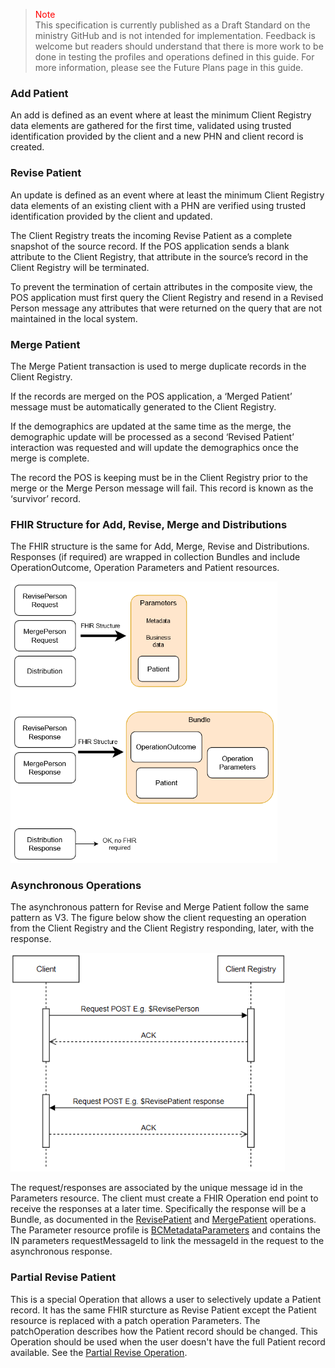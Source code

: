><span style="color:red">Note</span><br>This specification is currently published as a Draft Standard on the ministry GitHub and is not intended for implementation. Feedback is welcome but readers should understand that there is more work to be done in testing the profiles and operations defined in this guide. For more information, please see the Future Plans page in this guide.

### Add Patient

An add is defined as an event where at least the minimum Client Registry data elements are gathered for the first time, validated using trusted identification provided by the client and a new PHN and client record is created. 

### Revise Patient

An update is defined as an event where at least the minimum Client Registry data elements of an existing client with a PHN are verified using trusted identification provided by the client and updated. 

The Client Registry treats the incoming Revise Patient as a complete snapshot of the source record. If the POS application sends a blank attribute to the Client Registry, that attribute in the source’s record in the Client Registry will be terminated. 

To prevent the termination of certain attributes in the composite view, the POS application must first query the Client Registry and resend in a Revised Person message any attributes that were returned on the query that are not maintained in the local system.

### Merge Patient

The Merge Patient transaction is used to merge duplicate records in the Client Registry. 

If the records are merged on the POS application, a ‘Merged Patient’ message must be automatically generated to the Client Registry. 

If the demographics are updated at the same time as the merge, the demographic update will be processed as a second ‘Revised Patient’ interaction was requested and will update the demographics once the merge is complete. 

The record the POS is keeping must be in the Client Registry prior to the merge or the Merge Person message will fail. This record is known as the ‘survivor’ record.

### FHIR Structure for Add, Revise, Merge and Distributions

The FHIR structure is the same for Add, Merge, Revise and Distributions.  Responses (if required) are wrapped in collection Bundles and include OperationOutcome, Operation Parameters and Patient resources.

<span>
	<img src="revise_merge_fhir.png" height="450"/>
</span>


### Asynchronous Operations

The asynchronous pattern for Revise and Merge Patient follow the same pattern as V3.  The figure below show the client requesting an operation from the Client Registry and the Client Registry responding, later, with the response.

<span>
	<img src="asyncSequence.png" height="350"/>
</span>


The request/responses are associated by the unique message id in the Parameters resource.  The client must create a FHIR Operation end point to receive the responses at a later time.  Specifically the response will be a Bundle, as documented in the [RevisePatient](OperationDefinition-bc-patient-revise.html) and [MergePatient](OperationDefinition-bc-patient-merge.html) operations.  The Parameter resource profile is [BCMetadataParameters](StructureDefinition-bc-metadata-parameters.html) and contains the IN parameters requestMessageId to link the messageId in the request to the asynchronous response.

### Partial Revise Patient

This is a special Operation that allows a user to selectively update a Patient record.  It has the same FHIR sturcture as Revise Patient except the Patient resource is replaced with a patch operation Parameters. The patchOperation describes how the Patient record should be changed.  This Operation should be used when the user doesn't have the full Patient record available.  See the [Partial Revise Operation](OperationDefinition-bc-patient-partial-revise.html).
